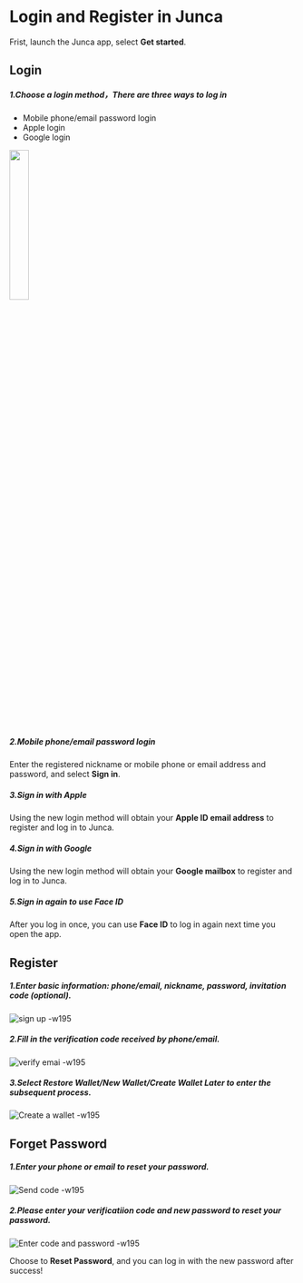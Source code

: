 # Login and Register in Junca

Frist, launch the Junca app, select **Get started**.

## Login
##### 1.Choose a login method，There are three ways to log in
* Mobile phone/email password login
* Apple login
* Google login

<img src="media/Sign%20in.png" width="26%"> 

##### 2.Mobile phone/email password login
Enter the registered nickname or mobile phone or email address and password, and select **Sign in**.

##### 3.Sign in with Apple
Using the new login method will obtain your **Apple ID email address** to register and log in to Junca.

##### 4.Sign in with Google
Using the new login method will obtain your **Google mailbox** to register and log in to Junca.

##### 5.Sign in again to use Face ID
After you log in once, you can use **Face ID** to log in again next time you open the app.

## Register
##### 1.Enter basic information: phone/email, nickname, password, invitation code (optional).
![sign up -w195](media/sign%20up.png)

##### 2.Fill in the verification code received by phone/email.
![verify emai -w195](media/verify%20email.png)


##### 3.Select Restore Wallet/New Wallet/Create Wallet Later to enter the subsequent process.
![Create a wallet -w195](media/create%20a%20wallet.png)

## Forget Password
##### 1.Enter your phone or email to reset your password.
![Send code -w195](media/forgotPassword.png)

##### 2.Please enter your verificatiion code and new password to reset your password.
![Enter code and password -w195](media/forgotPswRestPsw.png)

Choose to **Reset Password**, and you can log in with the new password after success!




